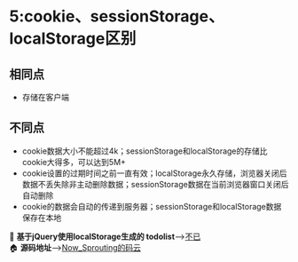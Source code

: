 # 5:cookie、sessionStorage、localStorage区别
## 相同点
+ 存储在客户端

## 不同点
+ cookie数据大小不能超过4k；sessionStorage和localStorage的存储比cookie大得多，可以达到5M+
+ cookie设置的过期时间之前一直有效；localStorage永久存储，浏览器关闭后数据不丢失除非主动删除数据；sessionStorage数据在当前浏览器窗口关闭后自动删除
+ cookie的数据会自动的传递到服务器；sessionStorage和localStorage数据保存在本地

:closed_book: **基于jQuery使用localStorage生成的 todolist**-->[不已](http://now_sprouting.gitee.io/ordinary_todo)<br>
:house: **源码地址**-->[Now_Sprouting的码云](https://gitee.com/now_sprouting/ordinary_todo)<br>


